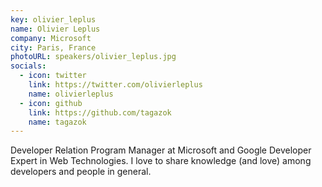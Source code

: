 ```yaml
---
key: olivier_leplus
name: Olivier Leplus
company: Microsoft
city: Paris, France
photoURL: speakers/olivier_leplus.jpg
socials:
  - icon: twitter
    link: https://twitter.com/olivierleplus
    name: olivierleplus
  - icon: github
    link: https://github.com/tagazok
    name: tagazok
---
```


Developer Relation Program Manager at Microsoft and Google Developer Expert in Web Technologies. I love to share knowledge (and love) among developers and people in general.